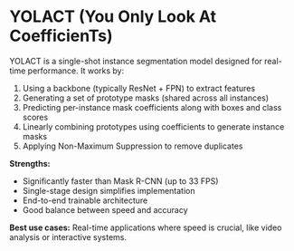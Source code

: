 # YOLACT (You Only Look At CoefficienTs)

YOLACT is a single-shot instance segmentation model designed for real-time performance. It works by:

1. Using a backbone (typically ResNet + FPN) to extract features
2. Generating a set of prototype masks (shared across all instances)
3. Predicting per-instance mask coefficients along with boxes and class scores
4. Linearly combining prototypes using coefficients to generate instance masks
5. Applying Non-Maximum Suppression to remove duplicates

**Strengths:**
- Significantly faster than Mask R-CNN (up to 33 FPS)
- Single-stage design simplifies implementation
- End-to-end trainable architecture
- Good balance between speed and accuracy

**Best use cases:** Real-time applications where speed is crucial, like video analysis or interactive systems.
